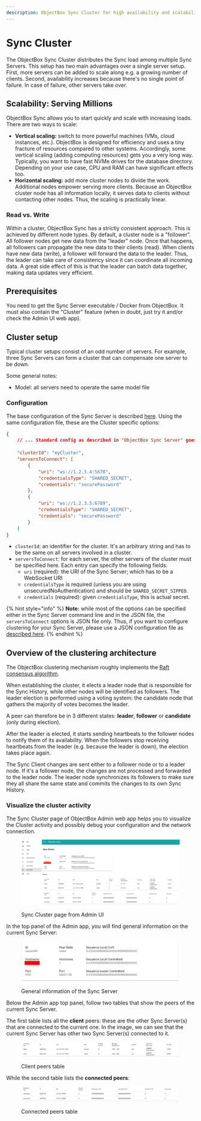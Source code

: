```yaml
---
description: ObjectBox Sync Cluster for high availability and scalability
---
```


# Sync Cluster

The ObjectBox Sync Cluster distributes the Sync load among multiple Sync Servers. This setup has two main advantages over a single server setup. First, more servers can be added to scale along e.g. a growing number of clients. Second, availability increases because there's no single point of failure. In case of failure, other servers take over.

## Scalability: Serving Millions

ObjectBox Sync allows you to start quickly and scale with increasing loads. There are two ways to scale:

* **Vertical scaling:** switch to more powerful machines (VMs, cloud instances, etc.). ObjectBox is designed for efficiency and uses a tiny fracture of resources compared to other systems. Accordingly, some vertical scaling (adding computing resources) gets you a very long way. Typically, you want to have fast NVMe drives for the database directory. Depending on your use case, CPU and RAM can have significant effects too.
* **Horizontal scaling:** add more cluster nodes to divide the work. Additional nodes empower serving more clients. Because an ObjectBox cluster node has all information locally, it serves data to clients without contacting other nodes. Thus, the scaling is practically linear.

### Read vs. Write

Within a cluster, ObjectBox Sync has a strictly consistent approach. This is achieved by different node types. By default, a cluster node is a "follower". All follower nodes get new data from the "leader" node. Once that happens, all followers can propagate the new data to their clients (read). When clients have new data (write), a follower will forward the data to the leader. Thus, the leader can take care of consistency since it can coordinate all incoming data. A great side effect of this is that the leader can batch data together, making data updates very efficient.

## Prerequisites

You need to get the Sync Server executable / Docker from ObjectBox. It must also contain the "Cluster" feature (when in doubt, just try it and/or check the Admin UI web app).

## Cluster setup

Typical cluster setups consist of an odd number of servers. For example, three Sync Servers can form a cluster that can compensate one server to be down.

Some general notes:

* Model: all servers need to operate the same model file

### Configuration

The base configuration of the Sync Server is described [here](sync-server-configuration/#configuration-file). Using the same configuration file, these are the Cluster specific options:

```json
{
    // ... Standard config as described in "ObjectBox Sync Server" goes here
    
    "clusterId": "myCluster",
    "serversToConnect": [
        {
            "uri": "ws://1.2.3.4:5678",
            "credentialsType": "SHARED_SECRET",
            "credentials": "securePassword"
        },
        {
            "uri": "ws://1.2.3.5:6789",
            "credentialsType": "SHARED_SECRET",
            "credentials": "securePassword"
        }
    ]
}
```

* `clusterId`: an identifier for the cluster. It's an arbitrary string and has to be the same on all servers involved in a cluster.
* `serversToConnect`: for each server, the other servers of the cluster must be specified here. Each entry can specify the following fields:
  * `uri` (required): the URI of the Sync Server; which has to be a WebSocket URI
  * `credentialsType` is required (unless you are using unsecuredNoAuthentication) and should be `SHARED_SECRET_SIPPED`.
  * `credentials` (required): given `credentialsType`, this is actual secret.

{% hint style="info" %}
**Note:** while most of the options can be specified either in the Sync Server command line and in the JSON file, the `serversToConnect` options is JSON file only. Thus, if you want to configure clustering for your Sync Server, please use a JSON configuration file as [described here](objectbox-sync-server.md#configuration-file).
{% endhint %}

## Overview of the clustering architecture

The ObjectBox clustering mechanism roughly implements the [Raft consensus algorithm](https://en.wikipedia.org/wiki/Raft_\(algorithm\)).

When establishing the cluster, it elects a leader node that is responsible for the Sync History, while other nodes will be identified as followers. The leader election is performed using a voting system: the candidate node that gathers the majority of votes becomes the leader.

A peer can therefore be in 3 different states: **leader**, **follower** or **candidate** (only during election).

After the leader is elected, it starts sending heartbeats to the follower nodes to notify them of its availability. When the followers stop receiving heartbeats from the leader (e.g. because the leader is down), the election takes place again.

The Sync Client changes are sent either to a follower node or to a leader node. If it's a follower node, the changes are not processed and forwarded to the leader node. The leader node synchronizes its followers to make sure they all share the same state and commits the changes to its own Sync History.

### Visualize the cluster activity

The Sync Cluster page of ObjectBox Admin web app helps you to visualize the Cluster activity and possibly debug your configuration and the network connection.

<figure><img src=".gitbook/assets/image.png" alt=""><figcaption><p>Sync Cluster page from Admin UI</p></figcaption></figure>

In the top panel of the Admin app, you will find general information on the current Sync Server:

<figure><img src=".gitbook/assets/image (1).png" alt=""><figcaption><p>General information of the Sync Server</p></figcaption></figure>

Below the Admin app top panel, follow two tables that show the peers of the current Sync Server.

The first table lists all the **client** peers: these are the other Sync Server(s) that are connected to the current one. In the image, we can see that the current Sync Server has other two Sync Server(s) connected to it.

<figure><img src=".gitbook/assets/image (2).png" alt=""><figcaption><p>Client peers table</p></figcaption></figure>

While the second table lists the **connected peers**:

<figure><img src=".gitbook/assets/image (3).png" alt=""><figcaption><p>Connected peers table</p></figcaption></figure>
